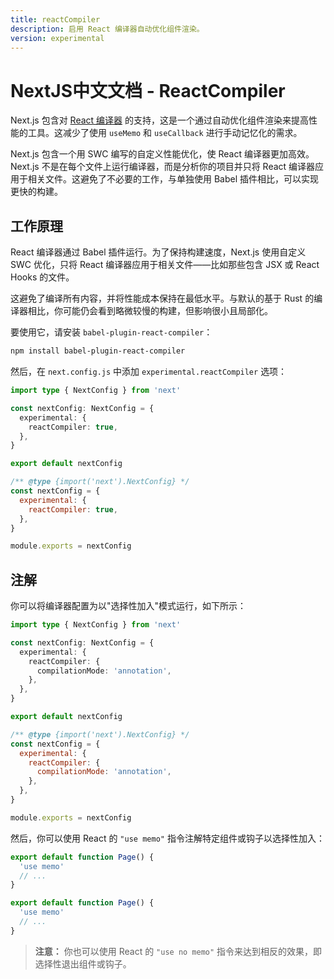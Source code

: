 ```yaml
---
title: reactCompiler
description: 启用 React 编译器自动优化组件渲染。
version: experimental
---
```


# NextJS中文文档 - ReactCompiler

Next.js 包含对 [React 编译器](https://react.dev/learn/react-compiler) 的支持，这是一个通过自动优化组件渲染来提高性能的工具。这减少了使用 `useMemo` 和 `useCallback` 进行手动记忆化的需求。

Next.js 包含一个用 SWC 编写的自定义性能优化，使 React 编译器更加高效。Next.js 不是在每个文件上运行编译器，而是分析你的项目并只将 React 编译器应用于相关文件。这避免了不必要的工作，与单独使用 Babel 插件相比，可以实现更快的构建。

## 工作原理

React 编译器通过 Babel 插件运行。为了保持构建速度，Next.js 使用自定义 SWC 优化，只将 React 编译器应用于相关文件——比如那些包含 JSX 或 React Hooks 的文件。

这避免了编译所有内容，并将性能成本保持在最低水平。与默认的基于 Rust 的编译器相比，你可能仍会看到略微较慢的构建，但影响很小且局部化。

要使用它，请安装 `babel-plugin-react-compiler`：

```bash
npm install babel-plugin-react-compiler
```

然后，在 `next.config.js` 中添加 `experimental.reactCompiler` 选项：

```ts switcher
import type { NextConfig } from 'next'

const nextConfig: NextConfig = {
  experimental: {
    reactCompiler: true,
  },
}

export default nextConfig
```

```js switcher
/** @type {import('next').NextConfig} */
const nextConfig = {
  experimental: {
    reactCompiler: true,
  },
}

module.exports = nextConfig
```

## 注解

你可以将编译器配置为以"选择性加入"模式运行，如下所示：

```ts switcher
import type { NextConfig } from 'next'

const nextConfig: NextConfig = {
  experimental: {
    reactCompiler: {
      compilationMode: 'annotation',
    },
  },
}

export default nextConfig
```

```js switcher
/** @type {import('next').NextConfig} */
const nextConfig = {
  experimental: {
    reactCompiler: {
      compilationMode: 'annotation',
    },
  },
}

module.exports = nextConfig
```

然后，你可以使用 React 的 `"use memo"` 指令注解特定组件或钩子以选择性加入：

```ts switcher
export default function Page() {
  'use memo'
  // ...
}
```

```js switcher
export default function Page() {
  'use memo'
  // ...
}
```

> **注意：** 你也可以使用 React 的 `"use no memo"` 指令来达到相反的效果，即选择性退出组件或钩子。

